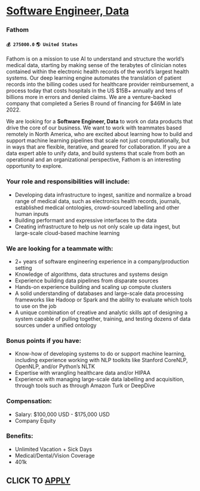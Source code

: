 # [Software Engineer, Data](https://www.remotewlb.com/apply/software-engineer-data-69074)  
### Fathom  
#### `💰 275000.0` `🌎 United States`  

Fathom is on a mission to use AI to understand and structure the world’s medical data, starting by making sense of the terabytes of clinician notes contained within the electronic health records of the world’s largest health systems. Our deep learning engine automates the translation of patient records into the billing codes used for healthcare provider reimbursement, a process today that costs hospitals in the US $15B+ annually and tens of billions more in errors and denied claims. We are a venture-backed company that completed a Series B round of financing for $46M in late 2022.

We are looking for a **Software Engineer, Data** to work on data products that drive the core of our business. We want to work with teammates based remotely in North America, who are excited about learning how to build and support machine learning pipelines that scale not just computationally, but in ways that are flexible, iterative, and geared for collaboration. If you are a data expert able to unify data, and build systems that scale from both an operational and an organizational perspective, Fathom is an interesting opportunity to explore.

### Your role and responsibilities will include:

  * Developing data infrastructure to ingest, sanitize and normalize a broad range of medical data, such as electronics health records, journals, established medical ontologies, crowd-sourced labelling and other human inputs
  * Building performant and expressive interfaces to the data
  * Creating infrastructure to help us not only scale up data ingest, but large-scale cloud-based machine learning

### **We are looking for a teammate with:**

  * 2+ years of software engineering experience in a company/production setting
  * Knowledge of algorithms, data structures and systems design
  * Experience building data pipelines from disparate sources
  * Hands-on experience building and scaling up compute clusters
  * A solid understanding of databases and large-scale data processing frameworks like Hadoop or Spark and the ability to evaluate which tools to use on the job
  * A unique combination of creative and analytic skills apt of designing a system capable of pulling together, training, and testing dozens of data sources under a unified ontology

### Bonus points if you have:

  * Know-how of developing systems to do or support machine learning, including experience working with NLP toolkits like Stanford CoreNLP, OpenNLP, and/or Python’s NLTK
  * Expertise with wrangling healthcare data and/or HIPAA
  * Experience with managing large-scale data labelling and acquisition, through tools such as through Amazon Turk or DeepDive

### **Compensation:**

  * Salary: $100,000 USD - $175,000 USD
  * Company Equity

### **Benefits:**

  * Unlimited Vacation + Sick Days
  * Medical/Dental/Vision Coverage
  * 401k

  
## CLICK TO [APPLY](https://www.remotewlb.com/apply/software-engineer-data-69074)

